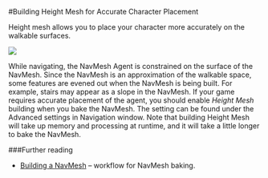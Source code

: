 #Building Height Mesh for Accurate Character Placement

Height mesh allows you to place your character more accurately on the walkable surfaces.

![](../uploads/Main/NavMeshHeightMesh.svg)

While navigating, the NavMesh Agent is constrained on the surface of the NavMesh. Since the NavMesh is an approximation of the walkable space, some features are evened out when the NavMesh is being built. For example, stairs may appear as a slope in the NavMesh. If your game requires accurate placement of the agent, you should enable _Height Mesh_ building when you bake the NavMesh. The setting can be found under the Advanced settings in Navigation window. Note that building Height Mesh will take up memory and processing at runtime, and it will take a little longer to bake the NavMesh.

###Further reading
- [Building a NavMesh](nav-BuildingNavMesh) – workflow for NavMesh baking.
